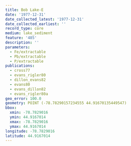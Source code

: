 ```yaml
---
title: Bob Lake-E
date: '1977-12-31'
date_collected_latest: '1977-12-31'
date_collected_earliest: ''
record_type: core
medium: lake_sediment
feature: '485'
description: ''
parameters:
  - Fe/extractable
  - Pb/extractable
  - P/extractable
publications:
  - cross77
  - evans_rigler80
  - dillon_evans82
  - evans80
  - evans_dillon82
  - evans_rigler80a
geo_error: 100.0
geometry: POINT (-78.78290157234555 44.91670135449547)
bbox:
  xmin: -78.7829016
  ymin: 44.9167014
  xmax: -78.7829016
  ymax: 44.9167014
longitude: -78.7829016
latitude: 44.9167014
---
```

